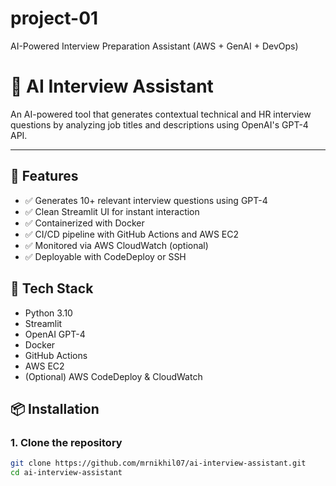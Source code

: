 # project-01
AI-Powered Interview Preparation Assistant (AWS + GenAI + DevOps)

# 🤖 AI Interview Assistant

An AI-powered tool that generates contextual technical and HR interview questions by analyzing job titles and descriptions using OpenAI's GPT-4 API.

---

## 🚀 Features

- ✅ Generates 10+ relevant interview questions using GPT-4
- ✅ Clean Streamlit UI for instant interaction
- ✅ Containerized with Docker
- ✅ CI/CD pipeline with GitHub Actions and AWS EC2
- ✅ Monitored via AWS CloudWatch (optional)
- ✅ Deployable with CodeDeploy or SSH




## 🧰 Tech Stack

- Python 3.10  
- Streamlit  
- OpenAI GPT-4  
- Docker  
- GitHub Actions  
- AWS EC2  
- (Optional) AWS CodeDeploy & CloudWatch  

## 📦 Installation

### 1. Clone the repository

```bash
git clone https://github.com/mrnikhil07/ai-interview-assistant.git
cd ai-interview-assistant
